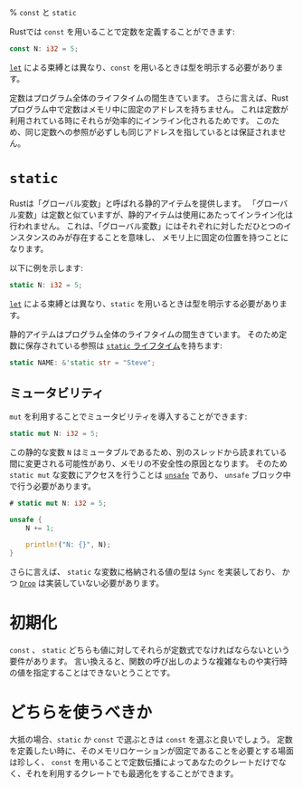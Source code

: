 % `const` と `static`
<!-- % `const` and `static` -->

<!-- Rust has a way of defining constants with the `const` keyword: -->
Rustでは `const` を用いることで定数を定義することができます:

```rust
const N: i32 = 5;
```

<!-- Unlike [`let`][let] bindings, you must annotate the type of a `const`. -->
[`let`][let] による束縛とは異なり、`const` を用いるときは型を明示する必要があります。

[let]: variable-bindings.html

<!-- Constants live for the entire lifetime of a program. More specifically, -->
<!-- constants in Rust have no fixed address in memory. This is because they’re -->
<!-- effectively inlined to each place that they’re used. References to the same -->
<!-- constant are not necessarily guaranteed to refer to the same memory address for -->
<!-- this reason. -->
定数はプログラム全体のライフタイムの間生きています。
さらに言えば、Rustプログラム中で定数はメモリ中に固定のアドレスを持ちません。
これは定数が利用されている時にそれらが効率的にインライン化されるためです。
このため、同じ定数への参照が必ずしも同じアドレスを指しているとは保証されません。

# `static`

<!-- Rust provides a ‘global variable’ sort of facility in static items. They’re -->
<!-- similar to constants, but static items aren’t inlined upon use. This means that -->
<!-- there is only one instance for each value, and it’s at a fixed location in -->
<!-- memory. -->
Rustは「グローバル変数」と呼ばれる静的アイテムを提供します。
「グローバル変数」は定数と似ていますが、静的アイテムは使用にあたってインライン化は行われません。
これは、「グローバル変数」にはそれぞれに対しただひとつのインスタンスのみが存在することを意味し、
メモリ上に固定の位置を持つことになります。

<!-- Here’s an example: -->
以下に例を示します:

```rust
static N: i32 = 5;
```

<!-- Unlike [`let`][let] bindings, you must annotate the type of a `static`. -->
[`let`][let] による束縛とは異なり、`static` を用いるときは型を明示する必要があります。

<!-- Statics live for the entire lifetime of a program, and therefore any -->
<!-- reference stored in a constant has a [`'static` lifetime][lifetimes]: -->
静的アイテムはプログラム全体のライフタイムの間生きています。
そのため定数に保存されている参照は [`static` ライフタイム][lifetimes]を持ちます:

```rust
static NAME: &'static str = "Steve";
```

[lifetimes]: lifetimes.html

<!-- ## Mutability -->
## ミュータビリティ

<!-- You can introduce mutability with the `mut` keyword: -->
`mut` を利用することでミュータビリティを導入することができます:

```rust
static mut N: i32 = 5;
```

<!-- Because this is mutable, one thread could be updating `N` while another is -->
<!-- reading it, causing memory unsafety. As such both accessing and mutating a -->
<!-- `static mut` is [`unsafe`][unsafe], and so must be done in an `unsafe` block: -->
この静的な変数 `N` はミュータブルであるため、別のスレッドから読まれている間に変更される可能性があり、メモリの不安全性の原因となります。
そのため `static mut` な変数にアクセスを行うことは [`unsafe`][unsafe] であり、 `unsafe` ブロック中で行う必要があります。

```rust
# static mut N: i32 = 5;

unsafe {
    N += 1;

    println!("N: {}", N);
}
```

[unsafe]: unsafe.html

<!-- Furthermore, any type stored in a `static` must be `Sync`, and may not have -->
<!-- a [`Drop`][drop] implementation. -->
さらに言えば、 `static` な変数に格納される値の型は `Sync` を実装しており、
かつ [`Drop`][drop] は実装していない必要があります。

[drop]: drop.html

# 初期化

<!-- Both `const` and `static` have requirements for giving them a value. They may -->
<!-- only be given a value that’s a constant expression. In other words, you cannot -->
<!-- use the result of a function call or anything similarly complex or at runtime. -->
`const` 、 `static` どちらも値に対してそれらが定数式でなければならないという要件があります。
言い換えると、関数の呼び出しのような複雑なものや実行時の値を指定することはできないとうことです。

<!-- # Which construct should I use? -->
# どちらを使うべきか

<!-- Almost always, if you can choose between the two, choose `const`. It’s pretty -->
<!-- rare that you actually want a memory location associated with your constant, -->
<!-- and using a const allows for optimizations like constant propagation not only -->
<!-- in your crate but downstream crates. -->

大抵の場合、`static` か `const` で選ぶときは `const` を選ぶと良いでしょう。
定数を定義したい時に、そのメモリロケーションが固定であることを必要とする場面は珍しく、
`const` を用いることで定数伝播によってあなたのクレートだけでなく、それを利用するクレートでも最適化をすることができます。
